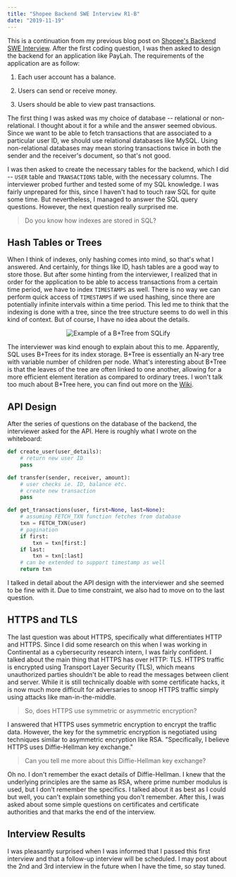 ```yaml
---
title: "Shopee Backend SWE Interview R1-B"
date: "2019-11-19"
---
```


This is a continuation from my previous blog post on [Shopee's Backend SWE Interview](/blog/shopee-backend-1a/).
After the first coding question, I was then asked to design the backend for an application like PayLah. The requirements of the application are as follow:

1. Each user account has a balance.

2. Users can send or receive money.

3. Users should be able to view past transactions.

The first thing I was asked was my choice of database -- relational or non-relational. I thought about it for a while and the answer seemed obvious. Since we want to be able to fetch transactions that are associated to a particular user ID, we should use relational databases like MySQL. Using non-relational databases may mean storing transactions twice in both the sender and the receiver's document, so that's not good.

I was then asked to create the necessary tables for the backend, which I did -- `USER` table and `TRANSACTIONS` table, with the necessary columns. The interviewer probed further and tested some of my SQL knowledge. I was fairly unprepared for this, since I haven't had to touch raw SQL for quite some time. But nevertheless, I managed to answer the SQL query questions. However, the next question really surprised me.

> Do you know how indexes are stored in SQL?

## Hash Tables or Trees

When I think of indexes, only hashing comes into mind, so that's what I answered. And certainly, for things like ID, hash tables are a good way to store those. But after some hinting from the interviewer, I realized that in order for the application to be able to access transactions from a certain time period, we have to index `TIMESTAMPS` as well. There is no way we can perform quick access of `TIMESTAMPS` if we used hashing, since there are potentially infinite intervals within a time period. This led me to think that the indexing is done with a tree, since the tree structure seems to do well in this kind of context. But of course, I have no idea about the details.

<center>
   <img src="../images/b+tree.png" alt="Example of a B+Tree from SQLify" /><br>
</center>

The interviewer was kind enough to explain about this to me. Apparently, SQL uses B+Trees for its index storage. B+Tree is essentially an N-ary tree with variable number of children per node. What's interesting about B+Tree is that the leaves of the tree are often linked to one another, allowing for a more efficient element iteration as compared to ordinary trees. I won't talk too much about B+Tree here, you can find out more on the [Wiki](https://en.wikipedia.org/wiki/B%2B_tree).

## API Design

After the series of questions on the database of the backend, the interviewer asked for the API. Here is roughly what I wrote on the whiteboard:

```python
def create_user(user_details):
    # return new user ID
    pass

def transfer(sender, receiver, amount):
    # user checks ie. ID, balance etc.
    # create new transaction
    pass

def get_transactions(user, first=None, last=None):
    # assuming FETCH_TXN function fetches from database
    txn = FETCH_TXN(user)
    # pagination
    if first:
        txn = txn[first:]
    if last:
        txn = txn[:last]
    # can be extended to support timestamp as well
    return txn
```

I talked in detail about the API design with the interviewer and she seemed to be fine with it. Due to time constraint, we also had to move on to the last question.

## HTTPS and TLS

The last question was about HTTPS, specifically what differentiates HTTP and HTTPS. Since I did some research on this when I was working in Continental as a cybersecurity research intern, I was fairly confident. I talked about the main thing that HTTPS has over HTTP: TLS. HTTPS traffic is encrypted using Transport Layer Security (TLS), which means unauthorized parties shouldn't be able to read the messages between client and server. While it is still technically doable with some certificate hacks, it is now much more difficult for adversaries to snoop HTTPS traffic simply using attacks like man-in-the-middle.

> So, does HTTPS use symmetric or asymmetric encryption?

I answered that HTTPS uses symmetric encryption to encrypt the traffic data. However, the key for the symmetric encryption is negotiated using techniques similar to asymmetric encryption like RSA. "Specifically, I believe HTTPS uses Diffie-Hellman key exchange."

> Can you tell me more about this Diffie-Hellman key exchange?

Oh no. I don't remember the exact details of Diffie-Hellman. I knew that the underlying principles are the same as RSA, where prime number modulus is used, but I don't remember the specifics. I talked about it as best as I could but well, you can't explain something you don't remember. After this, I was asked about some simple questions on certificates and certificate authorities and that marks the end of the interview.

## Interview Results

I was pleasantly surprised when I was informed that I passed this first interview and that a follow-up interview will be scheduled. I may post about the 2nd and 3rd interview in the future when I have the time, so stay tuned.

